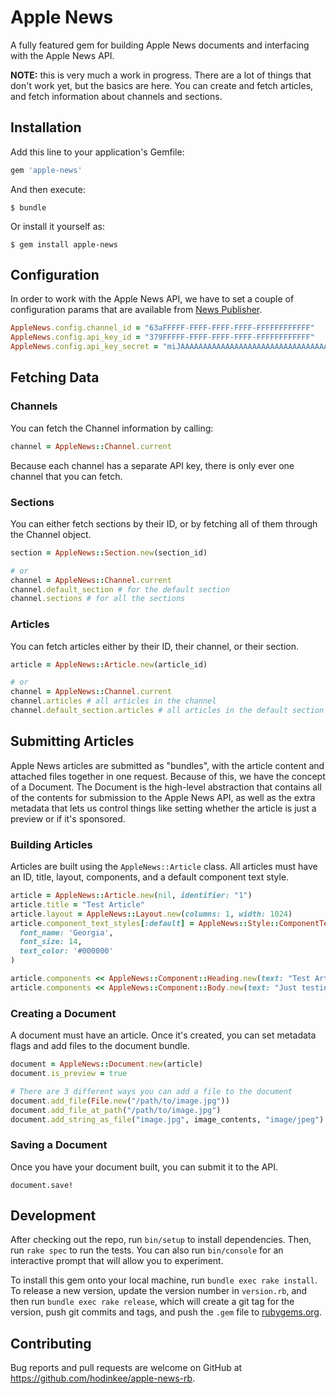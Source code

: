 # Apple News

A fully featured gem for building Apple News documents and interfacing with the Apple News API.

**NOTE:** this is very much a work in progress. There are a lot of things that don't work yet, but the basics are here. You can create and fetch articles, and fetch information about channels and sections.

## Installation

Add this line to your application's Gemfile:

```ruby
gem 'apple-news'
```

And then execute:

    $ bundle

Or install it yourself as:

    $ gem install apple-news

## Configuration

In order to work with the Apple News API, we have to set a couple of configuration params that are available from [News Publisher](https://www.icloud.com/#newspublisher).

``` ruby
AppleNews.config.channel_id = "63aFFFFF-FFFF-FFFF-FFFF-FFFFFFFFFFFF"
AppleNews.config.api_key_id = "379FFFFF-FFFF-FFFF-FFFF-FFFFFFFFFFFF"
AppleNews.config.api_key_secret = "miJAAAAAAAAAAAAAAAAAAAAAAAAAAAAAAAAAAAAAAAA="
```

## Fetching Data

### Channels

You can fetch the Channel information by calling:

``` ruby
channel = AppleNews::Channel.current
```

Because each channel has a separate API key, there is only ever one channel that you can fetch.

### Sections

You can either fetch sections by their ID, or by fetching all of them through the Channel object.

``` ruby
section = AppleNews::Section.new(section_id)

# or
channel = AppleNews::Channel.current
channel.default_section # for the default section
channel.sections # for all the sections
```

### Articles

You can fetch articles either by their ID, their channel, or their section.

``` ruby
article = AppleNews::Article.new(article_id)

# or
channel = AppleNews::Channel.current
channel.articles # all articles in the channel
channel.default_section.articles # all articles in the default section
```

## Submitting Articles

Apple News articles are submitted as "bundles", with the article content and attached files together in one request. Because of this, we have the concept of a Document. The Document is the high-level abstraction that contains all of the contents for submission to the Apple News API, as well as the extra metadata that lets us control things like setting whether the article is just a preview or if it's sponsored.

### Building Articles

Articles are built using the `AppleNews::Article` class. All articles must have an ID, title, layout, components, and a default component text style.

``` ruby
article = AppleNews::Article.new(nil, identifier: "1")
article.title = "Test Article"
article.layout = AppleNews::Layout.new(columns: 1, width: 1024)
article.component_text_styles[:default] = AppleNews::Style::ComponentText.new(
  font_name: 'Georgia',
  font_size: 14,
  text_color: '#000000'
)

article.components << AppleNews::Component::Heading.new(text: "Test Article")
article.components << AppleNews::Component::Body.new(text: "Just testing out this Ruby gem!")
```

### Creating a Document

A document must have an article. Once it's created, you can set metadata flags and add files to the document bundle.

``` ruby
document = AppleNews::Document.new(article)
document.is_preview = true

# There are 3 different ways you can add a file to the document
document.add_file(File.new("/path/to/image.jpg"))
document.add_file_at_path("/path/to/image.jpg")
document.add_string_as_file("image.jpg", image_contents, "image/jpeg")
```

### Saving a Document

Once you have your document built, you can submit it to the API.

```
document.save!
```

## Development

After checking out the repo, run `bin/setup` to install dependencies. Then, run `rake spec` to run the tests. You can also run `bin/console` for an interactive prompt that will allow you to experiment.

To install this gem onto your local machine, run `bundle exec rake install`. To release a new version, update the version number in `version.rb`, and then run `bundle exec rake release`, which will create a git tag for the version, push git commits and tags, and push the `.gem` file to [rubygems.org](https://rubygems.org).

## Contributing

Bug reports and pull requests are welcome on GitHub at https://github.com/hodinkee/apple-news-rb.

